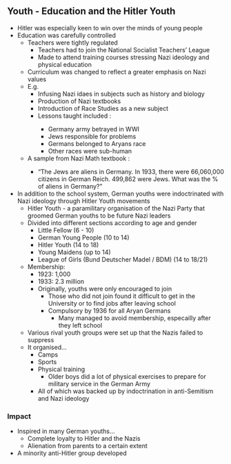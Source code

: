 ## Youth - Education and the Hitler Youth

- Hitler was especially keen to win over the minds of young people
- Education was carefully controlled
    - Teachers were tightly regulated
        - Teachers had to join the National Socialist Teachers’ League
        - Made to attend training courses stressing Nazi ideology and physical education
    - Curriculum was changed to reflect a greater emphasis on Nazi values
    - E.g.
        - Infusing Nazi idaes in subjects such as history and biology
        - Production of Nazi textbooks
        - Introduction of Race Studies as a new subject <nitb>
        - Lessons taught included <nitb>:
            - Germany army betrayed in WWI
            - Jews responsible for problems
            - Germans belonged to Aryans race
            - Other races were sub-human
    - A sample from Nazi Math textbook <nitb>:
        - “The Jews are aliens in Germany. In 1933, there were 66,060,000 citizens in German Reich. 499,862 were Jews. What was the % of aliens in Germany?”
- In addition to the school system, German youths were indoctrinated with Nazi ideology through Hitler Youth movements
    - Hitler Youth - a paramilitary organisation of the Nazi Party that groomed German youths to be future Nazi leaders
    - Divided into different sections according to age and gender
        - Little Fellow (6 - 10)
        - German Young People (10 to 14)
        - Hitler Youth (14 to 18)
        - Young Maidens (up to 14)
        - League of Girls (Bund Deutscher Madel / BDM) (14 to 18/21)
    - Membership:
        - 1923: 1,000
        - 1933: 2.3 million
        - Originally, youths were only encouraged to join
            - Those who did not join found it difficult to get in the University or to find jobs after leaving school
            - Compulsory by 1936 for all Aryan Germans
                - Many managed to avoid membership, especailly after they left school
    - Various rival youth groups were set up that the Nazis failed to suppress
    - It organised…
        - Camps
        - Sports
        - Physical training
            - Older boys did a lot of physical exercises to prepare for military service in the German Army
        - All of which was backed up by indoctrination in anti-Semitism and Nazi ideology

### Impact

- Inspired in many German youths…
    - Complete loyalty to Hitler and the Nazis
    - Alienation from parents to a certain extent
- A minority anti-Hitler group developed

